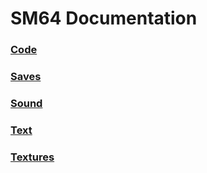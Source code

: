 # SM64 Documentation

### [Code](code/_main.md)
### [Saves](saves/SAVE_FORMAT.MD)
### [Sound](sound/README.md)
### [Text](text/readme.md)
### [Textures](textures/readme.md)